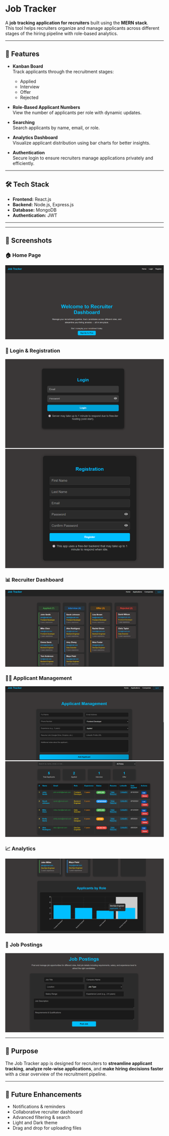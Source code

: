 # Job Tracker

A **job tracking application for recruiters** built using the **MERN stack**.  
This tool helps recruiters organize and manage applicants across different stages of the hiring pipeline with role-based analytics.

---

## 🚀 Features

- **Kanban Board**  
  Track applicants through the recruitment stages:
  - Applied  
  - Interview  
  - Offer  
  - Rejected

- **Role-Based Applicant Numbers**  
  View the number of applicants per role with dynamic updates.

- **Searching**  
  Search applicants by name, email, or role.

- **Analytics Dashboard**  
  Visualize applicant distribution using bar charts for better insights.  

- **Authentication**  
  Secure login to ensure recruiters manage applications privately and efficiently.  

---

## 🛠️ Tech Stack

- **Frontend:** React.js 
- **Backend:** Node.js, Express.js  
- **Database:** MongoDB  
- **Authentication:** JWT  

---

---
## 📸 Screenshots  

### 🏠 Home Page  
![Home](https://github.com/mjsswaroop/Jobtracker/blob/07913b82154e1beb466c246008b4e37aada524b2/screenshots/Screenshot%202025-08-28%20220218.png)  

### 🔐 Login & Registration  
![Login](https://github.com/mjsswaroop/Jobtracker/blob/07913b82154e1beb466c246008b4e37aada524b2/screenshots/Screenshot%202025-08-28%20220235.png)  
![Register](https://github.com/mjsswaroop/Jobtracker/blob/07913b82154e1beb466c246008b4e37aada524b2/screenshots/Screenshot%202025-08-28%20220228.png)  

### 📊 Recruiter Dashboard  
![Dashboard](https://github.com/mjsswaroop/Jobtracker/blob/aa6b5bbc66855077c08c960761e32f97b604b0a8/screenshots/Screenshot%202025-08-28%20225542.png)  


### 🧑‍💼 Applicant Management  
![Applicants](https://github.com/mjsswaroop/Jobtracker/blob/07913b82154e1beb466c246008b4e37aada524b2/screenshots/Screenshot%202025-08-28%20224536.png)  
![Applicants](https://github.com/mjsswaroop/Jobtracker/blob/07913b82154e1beb466c246008b4e37aada524b2/screenshots/Screenshot%202025-08-28%20224547.png)  

### 📈 Analytics  
![Analytics](https://github.com/mjsswaroop/Jobtracker/blob/07913b82154e1beb466c246008b4e37aada524b2/screenshots/Screenshot%202025-08-28%20224519.png)  

### 📌 Job Postings  
![Job Postings](https://github.com/mjsswaroop/Jobtracker/blob/07913b82154e1beb466c246008b4e37aada524b2/screenshots/Screenshot%202025-08-28%20224556.png)  

---

## 🎯 Purpose

The Job Tracker app is designed for recruiters to **streamline applicant tracking**, **analyze role-wise applications**, and **make hiring decisions faster** with a clear overview of the recruitment pipeline.

---

## 🌟 Future Enhancements

- Notifications & reminders  
- Collaborative recruiter dashboard  
- Advanced filtering & search
- Light and Dark theme
- Drag and drop for uploading files



